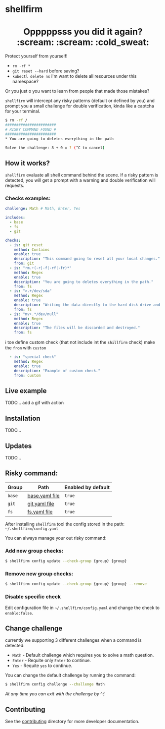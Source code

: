 # shellfirm

<div align="center">
<h1>Opppppsss <b>you</b> did it again? :scream: :scream: :cold_sweat:</h1>
</div>
Protect yourself from yourself!

* `rm -rf *`
* `git reset --hard` before saving?
* `kubectl delete ns` i'm want to delete all resources under this namespace?


Or you just o you want to learn from people that made those mistakes?

`shellfirm` will intercept any risky patterns (default or defined by you) and prompt you a small challenge for double verification, kinda like a captcha for your terminal.

```bash
$ rm -rf /
#######################
# RISKY COMMAND FOUND #
#######################
* You are going to deletes everything in the path

Solve the challenge: 8 + 0 = ? (^C to cancel)
```

## How it works?
`shellfirm` evaluate all shell command behind the scene. 
If a risky pattern is detected, you will get a prompt with a warning and double verification will requests.

### Checks examples:
```yaml
challenge: Math # Math, Enter, Yes

includes: 
  - base
  - fs
  - git

checks:
  - is: git reset
    method: Contains
    enable: true
    description: "This command going to reset all your local changes."
    from: git
  - is: "rm.+(-r|-f|-rf|-fr)*"
    method: Regex
    enable: true
    description: "You are going to deletes everything in the path."
    from: fs
  - is: ">.+/dev/sda"
    method: Regex
    enable: true
    description: "Writing the data directly to the hard disk drive and damaging your file system."
    from: fs
  - is: "mv+.*/dev/null"
    method: Regex
    enable: true
    description: "The files will be discarded and destroyed."
    from: fs
```

:information_source: toe define custom check (that not include int the `shillfirm` check) make the `from` with `custom`
```yaml
  - is: "special check"
    method: Regex
    enable: true
    description: "Example of custom check."
    from: custom
```

## Live example
TODO... add a gif with action

## Installation 
TODO...

## Updates
TODO...

## Risky command:
| Group | Path | Enabled by default |
| --- | --- | --- |
| `base` | [base.yaml file](./checks/base.yaml) | `true` |
| `git` | [git.yaml file](./checks/git.yaml) | `true` |
| `fs` | [fs.yaml file](./checks/fs.yaml) | `true` |

After installing `shellfirm` tool the config stored in the path: `~/.shellfirm/config.yaml`

You can always manage your out risky command:

### Add new group checks:
```bash
$ shellfirm config update --check-group {group} {group}
```

### Remove new group checks:
```bash
$ shellfirm config update --check-group {group} {group} --remove
```

### Disable specific check
Edit configuration file in `~/.shellfirm/config.yaml` and change the check to `enable:false`.


## Change challenge
currently we supporting 3 different challenges when a command is detected:
* `Math` - Default challenge which requires you to solve a math question.
* `Enter` - Requite only `Enter` to continue.
* `Yes` - Requite `yes` to continue.

You can change the default challenge by running the command:
```bash
$ shellfirm config challenge --challenge Math
```

*At any time you can exit with the challenge by `^C`*

## Contributing
See the [contributing](../docs/CONTRIBUTING.MD) directory for more developer documentation.